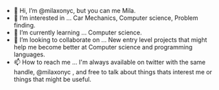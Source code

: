 - 👋 Hi, I’m @milaxonyc, but you can me Mila.
- 👀 I’m interested in ... Car Mechanics, Computer science, Problem finding.
- 🌱 I’m currently learning ... Computer science.
- 💞️ I’m looking to collaborate on ... New entry level projects that might help me become better at Computer science and programming languages.
- 📫 How to reach me ... I'm always available on twitter with the same handle, @milaxonyc , and free to talk about things thats interest me or things that might be useful.

<!---
milaxonyc/milaxonyc is a ✨ special ✨ repository because its `README.md` (this file) appears on your GitHub profile.
You can click the Preview link to take a look at your changes.
--->
